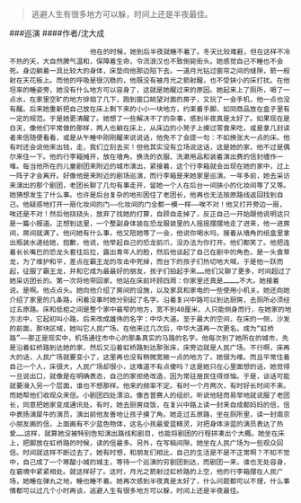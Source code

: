 > 逃避人生有很多地方可以躲，时间上还是半夜最佳。

###巡演
####作者/沈大成

						他在的时候，她到后半夜就睡不着了。冬天比较难捱，但在这样不冷不热的天，大自然脾气温和，保障着生命，令流浪汉也不致倒毙街头。她感觉自己不睡也不会死。身边躺着一具比较大的身体，床垫向他那边陷下去。一道月光钻过窗帘之间的缝隙，箭一般射在天花板上。而他的呼吸是很沉稳的，他既没有被月光之箭射醒，也不受狭小的床打扰。在他坦率的睡姿旁，她没有什么地方可以容身了，这就是她醒过来的原因。她起来上了厕所，喝了一点水，在家里空旷的地方徘徊了几下，跑到窗口眺望对面的房子，又玩了一会手机，他一点也没有醒。后来她重新把自己放在床上剩下来的小小一块地方，约束着手脚，如同商品放在盒子里有一定的规范。于是她更清醒了。她想了一些解决不了的杂事，感到半夜真是太好了。如果现在是白天，像他们平常做的那样，两人也躺在床上，从床边的小凳子上摸过零食来吃，或是拿几封读者来信随便看看，或是从午睡中刚刚醒来说说话，他免不了会提一句：不如换张大一点的床。他有时还会说他来出钱，走，我们立刻去买！但他其实没有立场说这话，这是她的家，他不过是偶尔来住一下。他的行李箱摊开，放在墙角，换洗的衣服、洗漱用品和装着演出费的信封缠作一堆。每当他所在的儿童剧团来附近的城市演出，紧接着，这个行李箱就会出现在她的家中，过上一阵子才会离开。好像他是来附近的剧场巡演，而行李箱是来她家里巡演。一年多前，她去采访来演出的那个剧团，老团长聊了几句有事走开，留她一个人在后台一间狭小的化妆间等了又等。她猜想发生了什么事。也许是后台复杂的地形困住了老团长，他再也无法按原路线返回找到自己。他疑惑地打开一扇化妆间的门——化妆间的门全都一模一样——唉不对！他又打开旁边一扇，唉还是不对！然后他挠挠头，放弃了找她的打算，自顾自走掉了，反正自己一开始跟他说明这只是一篇小报道。正想到这里，一个整副身体装在恐龙服装里的人摇摇摆摆地走了进来，他一进房间，房间就满了。他问她有什么事，他又陪她等了一会，他说你喝水吗，接着从墙角的纸盒里拿出瓶装水递给她，抱歉，他说，他举起自己的恐龙前爪，没办法为你打开。他们都笑了。他把连着长长嘴巴的恐龙头套往后拉，露出青年人的脸，然后他谈起了自己在剧中的角色，是一头食草龙，为了维护和平，差点在霸王龙的攻击中死掉，而台下的孩子们热切地大喊，于是他一跃而起，征服了霸王龙，并和它成为最最好的朋友，孩子们拍起手来……他们又聊了更多，时间超过了她采访团长的。第一次将他带回家，他站在床前环顾四周：你家里还真是…………不大。她接着说。是啊。他点点头。她向他介绍了房间的设施，以及家具和家电的一些使用小机关。她还向她介绍了家里的几条路，闲着没事时她分别起了名字。沿着复兴中路可以到达厨房，去厕所必须经过五原路。床和低柜之间是整个家中最窄的地方，宽不到40厘米，人只能侧身而行，在她家的地方志中，它起初叫小路，后来改成雄伟的名字：中华大道。至于最大的空间，在床的一侧，沙发的前面，那块区域，她叫它人民广场。在他来过几次后，中华大道再一次更名，成为“虹桥路”——那正是现实中，机场通往市中心的那条真实的马路的名字。他每次到了她所在的城市，先是沿着虹桥路到达她的家，然后又沿着虹桥路到达那张床，床旁边就是人民广场。不行啊，床再大的话，人民广场就要变小了，这里再也没有稍微宽敞一点的地方了。她很为难。而且平常住着自己一个人，床很大，人民广场却很小，这难道不有点傻吗？这是她只在心里面想的话，她觉得一旦说出口，就像是在明确表态，自己的家拒绝改造，因为常驻居民住得烦恼。于是，谈话可能就要滑入另一个层面，谁也不想那样。他来的频率不定。有时一个月两次，有时好长时间不来。而她帮他们收观众来信。小剧团四处漂泊，像吉普赛人的组织，听说他轻而易举地就说服了老团长，同意把她家变成通讯处。有时，她去厨房烧饭，在复兴中路上读一封来自成都妈妈的信，信中表扬演犀牛的演员，演出前他友善地让孩子摸了角。她走过五原路，坐在厕所里，读一封南京小朋友画的信，上面画有不少蓝色物体，这名小孩最爱蓝精灵，对把身体涂蓝的演员表达了热爱……这样，就算她没被特别告知演出路线和剧目，也能将剧团的行程拼凑出个大概。她坐在床上，把脚放在虹桥路的时候，读的信最多。另外，在写稿间隙，她坐在人民广场为一些观众回信。时间就这样不断过去了。她有时想，和朋友们相比，自己的生活是不是不正常啊？不知不觉中，自己成了一个寒酸小城的城主，等待一个巡演的穷剧团到达，而剧团一来，谁也无处容身，在窘境中紧紧相处。就这样好了。这时，月光之箭射过虹桥路的上空，他的行李箱摆在人民广场，她睡在弹丸之地，睡也睡不着。她再次感到半夜真是太好了，什么问题都可以不理，什么事情都可以过几个小时再谈，逃避人生有很多地方可以躲，时间上还是半夜最佳。			  		